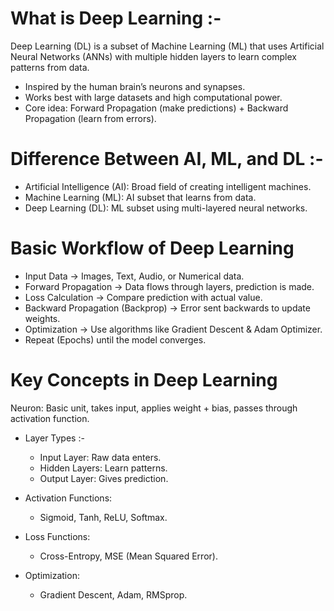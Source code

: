 # What is Deep Learning :-
Deep Learning (DL) is a subset of Machine Learning (ML) that uses Artificial Neural Networks (ANNs) with multiple hidden layers to learn complex patterns from data.

- Inspired by the human brain’s neurons and synapses.
- Works best with large datasets and high computational power.
- Core idea: Forward Propagation (make predictions) + Backward Propagation (learn from errors).

# Difference Between AI, ML, and DL :-

- Artificial Intelligence (AI): Broad field of creating intelligent machines.
- Machine Learning (ML): AI subset that learns from data.
- Deep Learning (DL): ML subset using multi-layered neural networks.

# Basic Workflow of Deep Learning

- Input Data → Images, Text, Audio, or Numerical data.
- Forward Propagation → Data flows through layers, prediction is made.
- Loss Calculation → Compare prediction with actual value.
- Backward Propagation (Backprop) → Error sent backwards to update weights.
- Optimization → Use algorithms like Gradient Descent & Adam Optimizer.
- Repeat (Epochs) until the model converges.

# Key Concepts in Deep Learning

Neuron: Basic unit, takes input, applies weight + bias, passes through activation function.

- Layer Types :-
  - Input Layer: Raw data enters.
  - Hidden Layers: Learn patterns.
  - Output Layer: Gives prediction.

- Activation Functions:
  - Sigmoid, Tanh, ReLU, Softmax.

- Loss Functions:
  - Cross-Entropy, MSE (Mean Squared Error).
- Optimization:
  - Gradient Descent, Adam, RMSprop.
